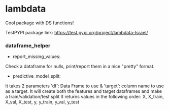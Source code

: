 # lambdata
Cool package with DS functions!

TestPYPI package link:
https://test.pypi.org/project/lambdata-Israel/


### dataframe_helper 
- report_missing_values: 

Check a dataframe for nulls, print/report them in a nice "pretty" format.

- predictive_model_split:

It takes 2 parameters 'df': Data Frame to use & 'target': column name to use as a target.
It will create both the features and target dataframes and make a train/validation/test split 
It returns values in the following order:
X, X_train, X_val, X_test, y, y_train, y_val, y_test
